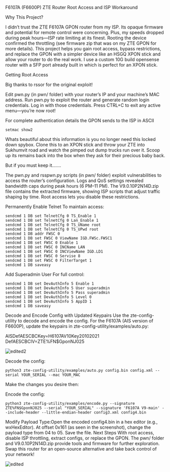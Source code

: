 F6107A (F6600P) ZTE Router Root Access and ISP Workaround

Why This Project?

I didn’t trust the ZTE F6107A GPON router from my ISP. Its opaque firmware and potential for remote control were concerning. Plus, my speeds dropped during peak hours—ISP rate limiting at its finest. Rooting the device confirmed the throttling (see firmware zip that was on my ZTE GPON for more details). 
This project helps you gain root access, bypass restrictions, and replace the GPON with a simpler device like an HSGQ XPON stick and allow your router to do the real work. I use a custom  10G build opensense router with a SFP port already built in which is perfect for an XPON stick.

Getting Root Access

Big thanks to rssor for the original exploit!

Edit pwn.py (in pwn/ folder) with your router’s IP and your machine’s MAC address.
Run pwn.py to exploit the router and generate random login credentials.
Log in with those credentials.
Press CTRL+C to exit any active menu—you’re now root!

For complete authentication details the GPON sends to the ISP in ASCII

```setmac show2 ```

Whats beautiful about this information is you no longer need this locked down spybox. Clone this to an XPON stick and throw your ZTE into Sukhumvit road and watch the pimped out dump trucks run over it. Scoop up its remains back into the box when they ask for their precious baby back.



But if you must keep it.......

The pwn.py and rsspwn.py scripts (in pwn/ folder) exploit vulnerabilities to access the router’s configuration. Logs and QoS settings revealed bandwidth caps during peak hours (6 PM–11 PM). The V9.0.10P2N14D.zip file contains the extracted firmware, showing ISP scripts that adjust traffic shaping by time. Root access lets you disable these restrictions.

Permanently Enable Telnet
To maintain access:
```
sendcmd 1 DB set TelnetCfg 0 TS_Enable 1
sendcmd 1 DB set TelnetCfg 0 Lan_Enable 1
sendcmd 1 DB set TelnetCfg 0 TS_UName root
sendcmd 1 DB set TelnetCfg 0 TS_UPwd root
sendcmd 1 DB addr FWSC 0
sendcmd 1 DB set FWSC 0 ViewName IGD.FWSc.FWSC1
sendcmd 1 DB set FWSC 0 Enable 1
sendcmd 1 DB set FWSC 0 INCName LAN
sendcmd 1 DB set FWSC 0 INCViewName IGD.LD1
sendcmd 1 DB set FWSC 0 Servise 8
sendcmd 1 DB set FWSC 0 FilterTarget 1
sendcmd 1 DB saveasy
```
Add Superadmin User
For full control:
```
sendcmd 1 DB set DevAuthInfo 5 Enable 1
sendcmd 1 DB set DevAuthInfo 5 User superadmin
sendcmd 1 DB set DevAuthInfo 5 Pass superadmin
sendcmd 1 DB set DevAuthInfo 5 Level 0
sendcmd 1 DB set DevAuthInfo 5 AppID 1
sendcmd 1 DB saveasy
````
Decode and Encode Config with Updated Keypairs
Use the zte-config-utility to decode and encode the config. For the F6107A (AIS version of F6600P), update the keypairs in zte-config-utility/examples/auto.py:

AISDefAESCBCKey=H6107AV10Key20102021
DefAESCBCIV=ZTE%FN$GponNJ025

![edited2](https://github.com/user-attachments/assets/d165206d-0e59-42c1-b60f-5e915df69f91)


Decode the config:
```
python3 zte-config-utility/examples/auto.py config.bin config.xml --serial YOUR_SERIAL --mac YOUR_MAC
```
Make the changes you desire then:

Encode the config:
```
python3 zte-config-utility/examples/encode.py --signature ZTE%FN$GponNJ025 --serial "YOUR_SERIAL" --signature 'F6107A V9-main' --include-header --little-endian-header config3.xml config4.bin
```
Modify Payload Type:Open the encoded config4.bin in a hex editor (e.g., wxHexEditor). At offset 0x161 (as seen in the screenshot), change the payload type from 04 to 05. Save the file.
Next Steps
With root access, disable ISP throttling, extract configs, or replace the GPON. The pwn/ folder and V9.0.10P2N14D.zip provide tools and firmware for further exploration. Swap this router for an open-source alternative and take back control of your network!


![edited](https://github.com/user-attachments/assets/d266b882-1fe1-4ad0-a4a5-5469bf141bd3)



